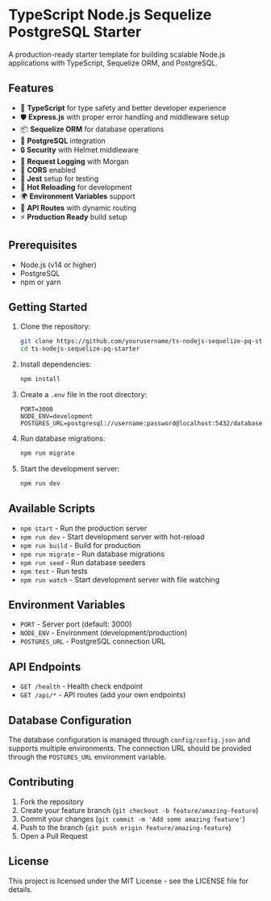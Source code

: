# TypeScript Node.js Sequelize PostgreSQL Starter

A production-ready starter template for building scalable Node.js applications with TypeScript, Sequelize ORM, and PostgreSQL.

## Features

- 🚀 **TypeScript** for type safety and better developer experience
- 🛡️ **Express.js** with proper error handling and middleware setup
- 📦 **Sequelize ORM** for database operations
- 🐘 **PostgreSQL** integration
- 🔒 **Security** with Helmet middleware
- 📝 **Request Logging** with Morgan
- 🔄 **CORS** enabled
- 🧪 **Jest** setup for testing
- 🔄 **Hot Reloading** for development
- 🌍 **Environment Variables** support
- 🚦 **API Routes** with dynamic routing
- ⚡️ **Production Ready** build setup

## Prerequisites

- Node.js (v14 or higher)
- PostgreSQL
- npm or yarn

## Getting Started

1. Clone the repository:
   ```bash
   git clone https://github.com/yourusername/ts-nodejs-sequelize-pq-starter.git
   cd ts-nodejs-sequelize-pq-starter
   ```

2. Install dependencies:
   ```bash
   npm install
   ```

3. Create a `.env` file in the root directory:
   ```env
   PORT=3000
   NODE_ENV=development
   POSTGRES_URL=postgresql://username:password@localhost:5432/database_name
   ```

4. Run database migrations:
   ```bash
   npm run migrate
   ```

5. Start the development server:
   ```bash
   npm run dev
   ```

## Available Scripts

- `npm start` - Run the production server
- `npm run dev` - Start development server with hot-reload
- `npm run build` - Build for production
- `npm run migrate` - Run database migrations
- `npm run seed` - Run database seeders
- `npm test` - Run tests
- `npm run watch` - Start development server with file watching

## Environment Variables

- `PORT` - Server port (default: 3000)
- `NODE_ENV` - Environment (development/production)
- `POSTGRES_URL` - PostgreSQL connection URL

## API Endpoints

- `GET /health` - Health check endpoint
- `GET /api/*` - API routes (add your own endpoints)

## Database Configuration

The database configuration is managed through `config/config.json` and supports multiple environments. The connection URL should be provided through the `POSTGRES_URL` environment variable.

## Contributing

1. Fork the repository
2. Create your feature branch (`git checkout -b feature/amazing-feature`)
3. Commit your changes (`git commit -m 'Add some amazing feature'`)
4. Push to the branch (`git push origin feature/amazing-feature`)
5. Open a Pull Request

## License

This project is licensed under the MIT License - see the LICENSE file for details.